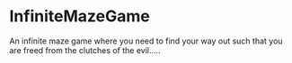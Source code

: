# InfiniteMazeGame
An infinite maze game where you need to find your way out such that you are freed from the clutches of the evil.....
